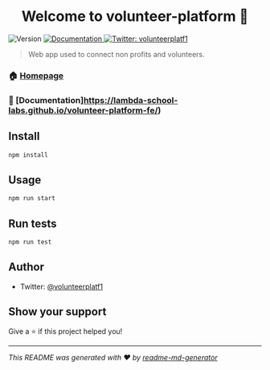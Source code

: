 <h1 align="center">Welcome to volunteer-platform 👋</h1>
<p>
  <img alt="Version" src="https://img.shields.io/badge/version-0.1.0-blue.svg?cacheSeconds=2592000" />
  <a href="https://jeremiahtenbrink.github.io/volunteer-platform/">
    <img alt="Documentation" src="https://img.shields.io/badge/documentation-yes-brightgreen.svg" target="_blank" />
  </a>
  <a href="https://twitter.com/volunteerplatf1">
    <img alt="Twitter: volunteerplatf1" src="https://img.shields.io/twitter/follow/volunteerplatf1.svg?style=social" target="_blank" />
  </a>
</p>

> Web app used to connect non profits and volunteers.

### 🏠 [Homepage](https://volunteer-platform.netlify.com/)
### :page_facing_up: [Documentation]https://lambda-school-labs.github.io/volunteer-platform-fe/)

## Install

```sh
npm install
```

## Usage

```sh
npm run start
```

## Run tests

```sh
npm run test
```

## Author

* Twitter: [@volunteerplatf1](https://twitter.com/volunteerplatf1)

## Show your support

Give a ⭐️ if this project helped you!

***
_This README was generated with ❤️ by [readme-md-generator](https://github.com/kefranabg/readme-md-generator)_
